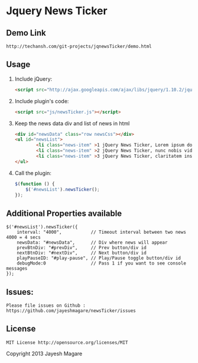 Jquery News Ticker
====================
## Demo Link
	http://techansh.com/git-projects/jqnewsTicker/demo.html

## Usage

1. Include jQuery:

	```html
	<script src="http://ajax.googleapis.com/ajax/libs/jquery/1.10.2/jquery.min.js"></script>
	```

2. Include plugin's code:

	```html
	<script src="js/newsTicker.js"></script>
	```
3. Keep the news data div and list of news in html
	
	```html
	<div id="newsData" class="row newsCss"></div>
	<ul id="newsList">
			<li class="news-item" >1 jQuery News Ticker, Lorem ipsum dolor sit amet !</li>
			<li class="news-item" >2 jQuery News Ticker, nunc nobis videntur parum clari, fiant sollemnes in futurum !</li>
			<li class="news-item" >3 jQuery News Ticker, claritatem insitam; est usus legentis in iis qui facit eorum  !</li>
	</ul>	
	```
	
4. Call the plugin:

	```javascript
	$(function () {
		$('#newsList').newsTicker();
	});
	```
	
##	Additional Properties available
	$('#newsList').newsTicker({
		interval: "4000",			// Timeout interval between two news 4000 = 4 secs
		newsData: "#newsData",		// Div where news will appear 
		prevBtnDiv: "#prevDiv",		// Prev button/div id 
		nextBtnDiv: "#nextDiv",		// Next button/div id 
		playPauseID: "#play-pause",	// Play/Pause toggle button/div id
		debugMode:0					// Pass 1 if you want to see console messages
    });

## Issues:
	Please file issues on Github : https://github.com/jayeshmagare/newsTicker/issues
	
## License

	MIT License http://opensource.org/licenses/MIT	

Copyright 2013 Jayesh Magare

